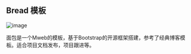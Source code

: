 ## Bread 模板
![image](https://github.com/ideacco/MWeb-Themes/blob/master/document/bread2.png)

面包是一个Mweb的模板，基于Bootstrap的开源框架搭建，参考了经典博客模板。适合项目文档发布，项目跟进等。